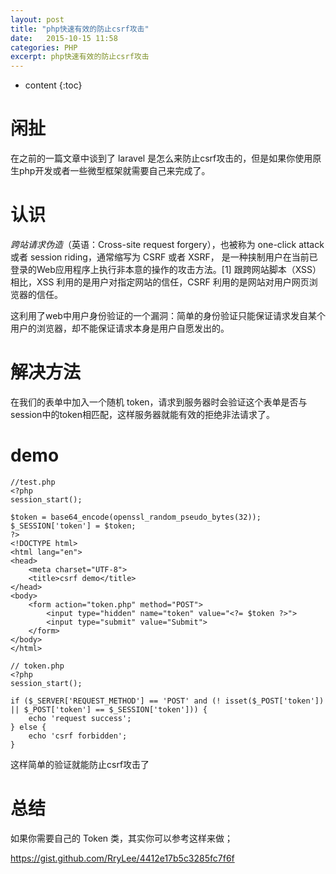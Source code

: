 ```yaml
---
layout: post
title: "php快速有效的防止csrf攻击"
date:   2015-10-15 11:58
categories: PHP
excerpt: php快速有效的防止csrf攻击
---
```


* content
{:toc}

# 闲扯

在之前的一篇文章中谈到了 laravel 是怎么来防止csrf攻击的，但是如果你使用原生php开发或者一些微型框架就需要自己来完成了。

# 认识

*跨站请求伪造*（英语：Cross-site request forgery），也被称为 one-click attack 或者 session riding，通常缩写为 CSRF 或者 XSRF， 是一种挟制用户在当前已登录的Web应用程序上执行非本意的操作的攻击方法。[1] 跟跨网站脚本（XSS）相比，XSS 利用的是用户对指定网站的信任，CSRF 利用的是网站对用户网页浏览器的信任。

这利用了web中用户身份验证的一个漏洞：简单的身份验证只能保证请求发自某个用户的浏览器，却不能保证请求本身是用户自愿发出的。

# 解决方法

在我们的表单中加入一个随机 token，请求到服务器时会验证这个表单是否与session中的token相匹配，这样服务器就能有效的拒绝非法请求了。

# demo

    //test.php
    <?php
    session_start();

    $token = base64_encode(openssl_random_pseudo_bytes(32));
    $_SESSION['token'] = $token;
    ?>
    <!DOCTYPE html>
    <html lang="en">
    <head>
        <meta charset="UTF-8">
        <title>csrf demo</title>
    </head>
    <body>
        <form action="token.php" method="POST">
            <input type="hidden" name="token" value="<?= $token ?>">
            <input type="submit" value="Submit">
        </form>
    </body>
    </html>

    // token.php
    <?php
    session_start();

    if ($_SERVER['REQUEST_METHOD'] == 'POST' and (! isset($_POST['token']) || $_POST['token'] == $_SESSION['token'])) {
        echo 'request success';
    } else {
        echo 'csrf forbidden';
    }

这样简单的验证就能防止csrf攻击了

# 总结

如果你需要自己的 Token 类，其实你可以参考这样来做；

https://gist.github.com/RryLee/4412e17b5c3285fc7f6f

